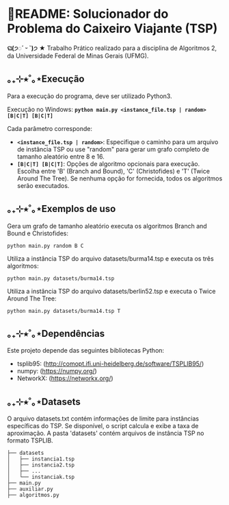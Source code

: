 # 📃README: Solucionador do Problema do Caixeiro Viajante (TSP)
**ଘ(੭◌ˊ ᵕ ˋ)੭** ★ Trabalho Prático realizado para a disciplina de Algoritmos 2, da Universidade Federal de Minas Gerais (UFMG).
## ｡₊⊹⭒˚｡⋆Execução
Para a execução do programa, deve ser utilizado Python3.

Execução no Windows:
**```python main.py <instance_file.tsp | random> [B|C|T] [B|C|T]```**

Cada parâmetro corresponde:
* **```<instance_file.tsp | random>```**: Especifique o caminho para um arquivo de instância TSP ou use "random" para gerar um grafo completo de tamanho aleatório entre 8 e 16.
* **```[B|C|T] [B|C|T]```**: Opções de algoritmo opcionais para execução. Escolha entre 'B' (Branch and Bound), 'C' (Christofides) e 'T' (Twice Around The Tree). Se nenhuma opção for fornecida, todos os algoritmos serão executados.

## ｡₊⊹⭒˚｡⋆Exemplos de uso
Gera um grafo de tamanho aleatório executa os algoritmos Branch and Bound e Christofides:
```
python main.py random B C
```
Utiliza a instância TSP do arquivo datasets/burma14.tsp e executa os três algoritmos:
```
python main.py datasets/burma14.tsp
```
Utiliza a instância TSP do arquivo datasets/berlin52.tsp e executa o Twice Around The Tree:
```
python main.py datasets/burma14.tsp T
```
## ｡₊⊹⭒˚｡⋆Dependências
Este projeto depende das seguintes bibliotecas Python:
* tsplib95: (http://comopt.ifi.uni-heidelberg.de/software/TSPLIB95/)
* numpy: (https://numpy.org/)
* NetworkX: (https://networkx.org/)

## ｡₊⊹⭒˚｡⋆Datasets
O arquivo datasets.txt contém informações de limite para instâncias específicas do TSP. Se disponível, o script calcula e exibe a taxa de aproximação.
A pasta 'datasets' contém arquivos de instância TSP no formato TSPLIB.
```
├── datasets
│   ├── instancia1.tsp
│   ├── instancia2.tsp
│   ├── ...
│   └── instanciak.tsp
├── main.py
├── auxiliar.py
├── algoritmos.py
```
